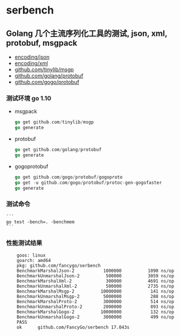 # serbench
## Golang 几个主流序列化工具的测试, json, xml, protobuf, msgpack

- [encoding/json](http://golang.org/pkg/encoding/json/)
- [encoding/xml](http://golang.org/pkg/encoding/xml/)
- [github.com/tinylib/msgp](http://github.com/tinylib/msgp)
- [github.com/golang/protobuf](http://github.com/golang/protobuf)
- [github.com/gogo/protobuf](http://github.com/gogo/protobuf)

### 测试环境 go 1.10

- msgpack
    ```go
    go get github.com/tinylib/msgp
    go generate
    ```

- protobuf
    ```go
    go get github.com/golang/protobuf
    go generate
    ```
- gogoprotobuf
    ```go
    go get github.com/gogo/protobuf/gogoproto
    go get -u github.com/gogo/protobuf/protoc-gen-gogofaster
    go generate
    ```
   
### 测试命令
    ```
    go test -bench=. -benchmem
    ```

### 性能测试结果

```
    goos: linux
    goarch: amd64
    pkg: github.com/fancygo/serbench
    BenchmarkMarshalJson-2           1000000          1090 ns/op
    BenchmarkUnmarshalJson-2          500000          3059 ns/op
    BenchmarkMarshalXml-2             300000          4691 ns/op
    BenchmarkUnmarshalXml-2           500000          2735 ns/op
    BenchmarkMarshalMsgp-2          10000000           141 ns/op
    BenchmarkUnmarshalMsgp-2         5000000           288 ns/op
    BenchmarkMarshalProto-2          3000000           514 ns/op
    BenchmarkUnmarshalProto-2        2000000           893 ns/op
    BenchmarkMarshalGogo-2          10000000           132 ns/op
    BenchmarkUnmarshalGogo-2         3000000           499 ns/op
    PASS
    ok      github.com/FancyGo/serbench 17.043s
```
